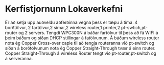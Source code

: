 # Kerfistjornunn Lokaverkefni
Er að setja upp auðveldu aðferðinna vegna þess er tæpu á tíma.
4 borðtölvur, 2 fartölvur,2 símar,2 wireless router,1 printer,2 pt-swtich,pt-router og 2 servers.
Tengdi WPC300N á báðar fartölvur til þess að fá WIFI á þeim báðum og síðan DHCP stillingar á fatölvunum. 
Á báðum wireless router nota ég Copper Cross-over caple til að tengja routeranna við pt-switch og síðan á borðtölvunum nota ég Copper Straight-Through tvær á einn router.
Copper Straight-Through á wireless Router tengt við pt-router,pt-switch og á serveranna.

